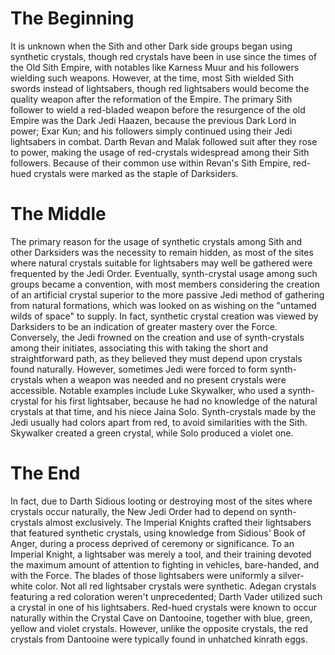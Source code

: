 # The Beginning

It is unknown when the Sith and other Dark side groups began using synthetic crystals, though red crystals have been in use since the times of the Old Sith Empire, with notables like Karness Muur and his followers wielding such weapons.
However, at the time, most Sith wielded Sith swords instead of lightsabers, though red lightsabers would become the quality weapon after the reformation of the Empire.
The primary Sith follower to wield a red-bladed weapon before the resurgence of the old Empire was the Dark Jedi Haazen, because the previous Dark Lord in power; Exar Kun; and his followers simply continued using their Jedi lightsabers in combat.
Darth Revan and Malak followed suit after they rose to power, making the usage of red-crystals widespread among their Sith followers.
Because of their common use within Revan's Sith Empire, red-hued crystals were marked as the staple of Darksiders.

# The Middle

The primary reason for the usage of synthetic crystals among Sith and other Darksiders was the necessity to remain hidden, as most of the sites where natural crystals suitable for lightsabers may well be gathered were frequented by the Jedi Order.
Eventually, synth-crystal usage among such groups became a convention, with most members considering the creation of an artificial crystal superior to the more passive Jedi method of gathering from natural formations, which was looked on as wishing on the "untamed wilds of space" to supply.
In fact, synthetic crystal creation was viewed by Darksiders to be an indication of greater mastery over the Force.
Conversely, the Jedi frowned on the creation and use of synth-crystals among their initiates, associating this with taking the short and straightforward path, as they believed they must depend upon crystals found naturally.
However, sometimes Jedi were forced to form synth-crystals when a weapon was needed and no present crystals were accessible.
Notable examples include Luke Skywalker, who used a synth-crystal for his first lightsaber, because he had no knowledge of the natural crystals at that time, and his niece Jaina Solo.
Synth-crystals made by the Jedi usually had colors apart from red, to avoid similarities with the Sith.
Skywalker created a green crystal, while Solo produced a violet one.

# The End

In fact, due to Darth Sidious looting or destroying most of the sites where crystals occur naturally, the New Jedi Order had to depend on synth-crystals almost exclusively.
The Imperial Knights crafted their lightsabers that featured synthetic crystals, using knowledge from Sidious' Book of Anger, during a process deprived of ceremony or significance.
To an Imperial Knight, a lightsaber was merely a tool, and their training devoted the maximum amount of attention to fighting in vehicles, bare-handed, and with the Force.
The blades of those lightsabers were uniformly a silver-white color.
Not all red lightsaber crystals were synthetic.
Adegan crystals featuring a red coloration weren't unprecedented; Darth Vader utilized such a crystal in one of his lightsabers.
Red-hued crystals were known to occur naturally within the Crystal Cave on Dantooine, together with blue, green, yellow and violet crystals.
However, unlike the opposite crystals, the red crystals from Dantooine were typically found in unhatched kinrath eggs.
